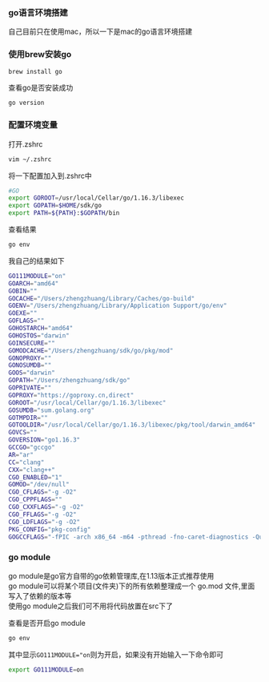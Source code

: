 ### go语言环境搭建

自己目前只在使用mac，所以一下是mac的go语言环境搭建

### 使用brew安装go

```bash
brew install go
```

查看go是否安装成功
```bash
go version
```

### 配置环境变量

打开.zshrc
```bash
vim ~/.zshrc
```
将一下配置加入到.zshrc中
```bash
#GO
export GOROOT=/usr/local/Cellar/go/1.16.3/libexec
export GOPATH=$HOME/sdk/go
export PATH=${PATH}:$GOPATH/bin
```

查看结果
```bash
go env
```
我自己的结果如下
```bash
GO111MODULE="on"
GOARCH="amd64"
GOBIN=""
GOCACHE="/Users/zhengzhuang/Library/Caches/go-build"
GOENV="/Users/zhengzhuang/Library/Application Support/go/env"
GOEXE=""
GOFLAGS=""
GOHOSTARCH="amd64"
GOHOSTOS="darwin"
GOINSECURE=""
GOMODCACHE="/Users/zhengzhuang/sdk/go/pkg/mod"
GONOPROXY=""
GONOSUMDB=""
GOOS="darwin"
GOPATH="/Users/zhengzhuang/sdk/go"
GOPRIVATE=""
GOPROXY="https://goproxy.cn,direct"
GOROOT="/usr/local/Cellar/go/1.16.3/libexec"
GOSUMDB="sum.golang.org"
GOTMPDIR=""
GOTOOLDIR="/usr/local/Cellar/go/1.16.3/libexec/pkg/tool/darwin_amd64"
GOVCS=""
GOVERSION="go1.16.3"
GCCGO="gccgo"
AR="ar"
CC="clang"
CXX="clang++"
CGO_ENABLED="1"
GOMOD="/dev/null"
CGO_CFLAGS="-g -O2"
CGO_CPPFLAGS=""
CGO_CXXFLAGS="-g -O2"
CGO_FFLAGS="-g -O2"
CGO_LDFLAGS="-g -O2"
PKG_CONFIG="pkg-config"
GOGCCFLAGS="-fPIC -arch x86_64 -m64 -pthread -fno-caret-diagnostics -Qunused-arguments -fmessage-length=0 -fdebug-prefix-map=/var/folders/n9/0ssjxdp57594d8vvrgr61z700000gn/T/go-build1527436439=/tmp/go-build -gno-record-gcc-switches -fno-common"
```

### go module
go module是go官方自带的go依赖管理库,在1.13版本正式推荐使用<br>
go module可以将某个项目(文件夹)下的所有依赖整理成一个 go.mod 文件,里面写入了依赖的版本等<br>
使用go module之后我们可不用将代码放置在src下了

查看是否开启go module

```bash
go env
```
其中显示`GO111MODULE="on`则为开启，如果没有开始输入一下命令即可
```bash
export GO111MODULE=on
```
